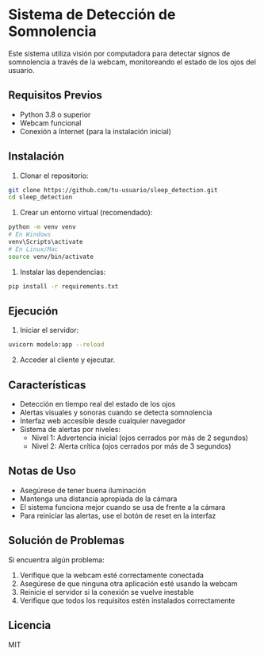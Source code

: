 # Sistema de Detección de Somnolencia

Este sistema utiliza visión por computadora para detectar signos de somnolencia a través de la webcam, monitoreando el estado de los ojos del usuario.

## Requisitos Previos

- Python 3.8 o superior
- Webcam funcional
- Conexión a Internet (para la instalación inicial)

## Instalación

1. Clonar el repositorio:

```bash
git clone https://github.com/tu-usuario/sleep_detection.git
cd sleep_detection
```

1. Crear un entorno virtual (recomendado):

```bash
python -m venv venv
# En Windows
venv\Scripts\activate
# En Linux/Mac
source venv/bin/activate
```

1. Instalar las dependencias:

```bash
pip install -r requirements.txt
```

## Ejecución

1. Iniciar el servidor:

```bash
uvicorn modelo:app --reload
```

2. Acceder al cliente y ejecutar.

## Características

- Detección en tiempo real del estado de los ojos
- Alertas visuales y sonoras cuando se detecta somnolencia
- Interfaz web accesible desde cualquier navegador
- Sistema de alertas por niveles:
  - Nivel 1: Advertencia inicial (ojos cerrados por más de 2 segundos)
  - Nivel 2: Alerta crítica (ojos cerrados por más de 3 segundos)

## Notas de Uso

- Asegúrese de tener buena iluminación
- Mantenga una distancia apropiada de la cámara
- El sistema funciona mejor cuando se usa de frente a la cámara
- Para reiniciar las alertas, use el botón de reset en la interfaz

## Solución de Problemas

Si encuentra algún problema:

1. Verifique que la webcam esté correctamente conectada
2. Asegúrese de que ninguna otra aplicación esté usando la webcam
3. Reinicie el servidor si la conexión se vuelve inestable
4. Verifique que todos los requisitos estén instalados correctamente

## Licencia

MIT
